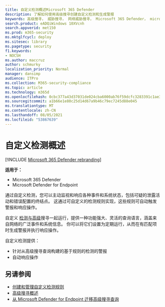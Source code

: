 ```yaml
---
title: 自定义检测概述Microsoft 365 Defender
description: 了解如何使用高级搜寻创建自定义检测和生成警报
keywords: 高级搜寻， 威胁搜寻， 网络威胁搜寻， Microsoft 365 Defender， microsoft 365， m365， 搜索， 查询， 遥测， 自定义检测， 架构， kusto
search.product: eADQiWindows 10XVcnh
search.appverid: met150
ms.prod: m365-security
ms.mktglfcycl: deploy
ms.sitesec: library
ms.pagetype: security
f1.keywords:
- NOCSH
ms.author: maccruz
author: schmurky
localization_priority: Normal
manager: dansimp
audience: ITPro
ms.collection: M365-security-compliance
ms.topic: article
ms.technology: m365d
ms.openlocfilehash: 0cbc377a43d37031de024cba6000ab76f59dcfc3283391c1ae356da88d143de9
ms.sourcegitcommit: a1b66e1e80c25d14d67a9b46c79ec7245d88e045
ms.translationtype: MT
ms.contentlocale: zh-CN
ms.lasthandoff: 08/05/2021
ms.locfileid: "53867639"
---
```

# <a name="custom-detections-overview"></a>自定义检测概述

[!INCLUDE [Microsoft 365 Defender rebranding](../includes/microsoft-defender.md)]


**适用于：**
- Microsoft 365 Defender
- Microsoft Defender for Endpoint

通过自定义检测，您可以主动监视和响应各种事件和系统状态，包括可疑的泄露活动和错误配置的终结点。 这通过可自定义的检测规则实现，这些规则可自动触发警报和响应操作。

自定义 [检测与高级](advanced-hunting-overview.md)搜寻一起运行，提供一种功能强大、灵活的查询语言，涵盖来自网络的广泛事件和系统信息。 你可以将它们设置为定期运行，从而在有匹配项时生成警报并执行响应操作。

自定义检测提供：
- 针对从高级搜寻查询构建的基于规则的检测的警报
- 自动响应操作

## <a name="see-also"></a>另请参阅
- [创建和管理自定义检测规则](custom-detection-rules.md)
- [高级搜寻概述](advanced-hunting-overview.md)
- [从 Microsoft Defender for Endpoint 迁移高级搜寻查询](advanced-hunting-migrate-from-mde.md)
